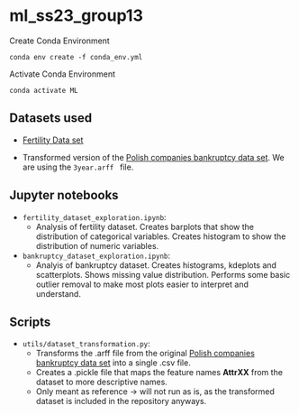 # ml_ss23_group13

Create Conda Environment
```
conda env create -f conda_env.yml
```

Activate Conda Environment
```
conda activate ML
```

## Datasets used
- [Fertility Data set](https://archive.ics.uci.edu/ml/datasets/Fertility)

- Transformed version of the [Polish companies bankruptcy data set](https://archive.ics.uci.edu/ml/datasets/Polish+companies+bankruptcy+data#). We are using the `3year.arff ` file.

## Jupyter notebooks
- `fertility_dataset_exploration.ipynb`:
  - Analysis of fertility dataset. Creates barplots that show the distribution of categorical variables. Creates histogram to show the distribution of numeric variables.
- `bankruptcy_dataset_exploration.ipynb`:
  - Analyis of bankruptcy dataset. Creates histograms, kdeplots and scatterplots. Shows missing value distribution. Performs some basic outlier removal to make most plots easier to interpret and understand.

## Scripts
- `utils/dataset_transformation.py`:
  - Transforms the .arff file from the original [Polish companies bankruptcy data set](https://archive.ics.uci.edu/ml/datasets/Polish+companies+bankruptcy+data#) into a single .csv file.
  - Creates a .pickle file that maps the feature names **AttrXX** from the dataset to more descriptive names.
  - Only meant as reference -> will not run as is, as the transformed dataset is included in the repository anyways.